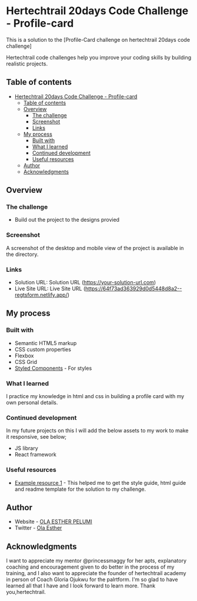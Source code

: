 # Hertechtrail 20days Code Challenge - Profile-card

This is a solution to the [Profile-Card challenge on hertechtrail 20days code challenge]
 
 Hertechtrail code challenges help you improve your coding skills by building realistic projects. 

## Table of contents

- [Hertechtrail 20days Code Challenge - Profile-card](#hertechtrail-20days-code-challenge---profile-card)
  - [Table of contents](#table-of-contents)
  - [Overview](#overview)
    - [The challenge](#the-challenge)
    - [Screenshot](#screenshot)
    - [Links](#links)
  - [My process](#my-process)
    - [Built with](#built-with)
    - [What I learned](#what-i-learned)
    - [Continued development](#continued-development)
    - [Useful resources](#useful-resources)
  - [Author](#author)
  - [Acknowledgments](#acknowledgments)

## Overview

### The challenge

- Build out the project to the designs provied

### Screenshot

A screenshot of the desktop and mobile view of the project is available in the directory.

### Links

- Solution URL: Solution URL (https://your-solution-url.com)
- Live Site URL: Live Site URL (https://64f73ad363929d0d5448d8a2--regtsform.netlify.app/)

## My process

### Built with

- Semantic HTML5 markup
- CSS custom properties
- Flexbox
- CSS Grid
- [Styled Components](https://styled-components.com/) - For styles

### What I learned

I practice my knowledge in html and css in building a profile card with my own personal details.


### Continued development

In my future projects on this I will add the below assets to my work to make it responsive, see below;

- JS library
- React framework

### Useful resources

- [Example resource 1](https://www.frontendmentor.io/challenges/profile-card-component-cfArpWshJ) - This helped me to get the style guide, html guide and readme template for the solution to my challenge. 

## Author

- Website - [OLA ESTHER PELUMI](https://github.com/ESTHER-OLA)
- Twitter - [Ola Esther](https://twitter.com/P_tomiwa_?t=HE5B98KKAv0af67LEabh6Q&s=09)

## Acknowledgments
I want to appreciate my mentor @princessmaggy for her apts, explanatory coaching and encouragement given to do better in the process of my training, and I also want to appreciate the founder of hertechtrail academy in person of Coach Gloria Ojukwu for the palrtform. I'm so glad to have learned all that I have and I look forward to learn more. Thank you,hertechtrail.

